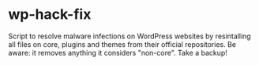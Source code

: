 # wp-hack-fix
Script to resolve malware infections on WordPress websites by resintalling all files on core, plugins and themes from their official repositories. Be aware: it removes anything it considers "non-core". Take a backup!
